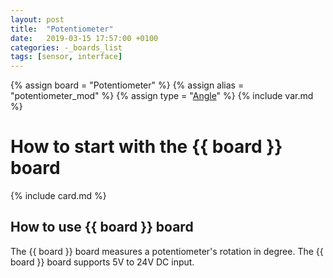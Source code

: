 ```yaml
---
layout: post
title:  "Potentiometer"
date:   2019-03-15 17:57:00 +0100
categories: -_boards_list
tags: [sensor, interface]
---
```

{% assign board = "Potentiometer" %}
{% assign alias = "potentiometer_mod" %}
{% assign type = "[Angle](/../modules_list/angle)" %}
{% include var.md %}

# How to start with the {{ board }} board
{% include card.md %}

## How to use {{ board }} board

The {{ board }} board measures a potentiometer's rotation in degree.
The {{ board }} board supports 5V to 24V DC input.
